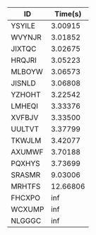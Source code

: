 |ID|Time(s)|
|-|-|
|YSYILE|3.00915|
|WVYNJR|3.01852|
|JIXTQC|3.02675|
|HRQJRI|3.05223|
|MLBOYW|3.06573|
|JISNLD|3.06808|
|YZHOHT|3.22542|
|LMHEQI|3.33376|
|XVFBJV|3.33500|
|UULTVT|3.37799|
|TKWJLM|3.42077|
|AXUMWF|3.70188|
|PQXHYS|3.73699|
|SRASMR|9.03006|
|MRHTFS|12.66806|
|FHCXPO|inf|
|WCXUMP|inf|
|NLGGGC|inf|
